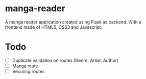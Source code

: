 # manga-reader
A manga reader application created using Flask as backend. With a frontend made of HTML5, CSS3 and Javascript.


# Todo
- [ ] Duplicate validation on routes (Genre, Artist, Author)
- [ ] Manga route
- [ ] Securing routes
